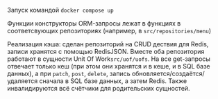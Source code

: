 Запуск командой ```docker compose up```

Функции конструкторы ORM-запросы лежат в функциях в соответсвующих репозиториях (например, в ```src/repositories/menu```)

Реализация кэша:
сделан репозиторий на CRUD дествия для Redis, записи хранятся с помощью RedisJSON. Вместе оба репозитория работают в сущности Unit Of Work```src/uof/uofs```. На все get-запросы отвечает только кеш (при этом они хранятся и в кеше, и в SQL базе данных), а при ```patch```, ```post```, ```delete```, запись обновляется/создаётся/удаляется сначала в SQL базе данных, а затем Redis. Также инвалидируются всё счётчики для родительских сущностей.
